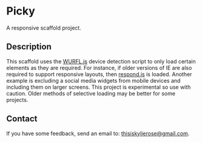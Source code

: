 Picky
=====

A responsive scaffold project.

## Description

This scaffold uses the [WURFL.js](http://wurfl.io/) device detection script to only load certain elements as they are required. For instance, if older versions of IE are also required to support responsive layouts, then [respond.js](https://github.com/scottjehl/Respond) is loaded. Another example is excluding a social media widgets from mobile devices and including them on larger screens. This project is experimental so use with caution. Older methods of selective loading may be better for some projects.

## Contact

If you have some feedback, send an email to: thisiskylierose@gmail.com.
